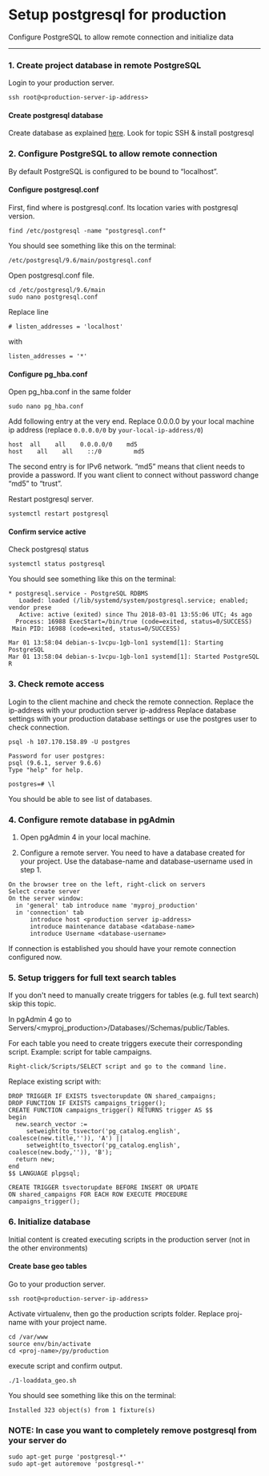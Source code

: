 # Setup postgresql for production

Configure PostgreSQL to allow remote connection and initialize data

----------

### 1. Create project database in remote PostgreSQL
Login to your production server.
```
ssh root@<production-server-ip-address>
``` 

#### Create postgresql database
Create database as explained [here](./digital_ocean_django_deployment.md). Look for topic SSH & install postgresql 

### 2. Configure PostgreSQL  to allow remote connection
By default PostgreSQL is configured to be bound to “localhost”.

#### Configure postgresql.conf
First, find where is postgresql.conf. Its location varies with postgresql version.
  ```
  find /etc/postgresql -name "postgresql.conf"
  ```
  You should see something like this on the terminal:
  ```
  /etc/postgresql/9.6/main/postgresql.conf
  ``` 
Open postgresql.conf file.
  ```
  cd /etc/postgresql/9.6/main
  sudo nano postgresql.conf
  ``` 
Replace line
  ```
  # listen_addresses = 'localhost'
  ``` 
with
  ```
  listen_addresses = '*'
  ``` 

#### Configure pg_hba.conf
Open pg_hba.conf in the same folder
  ```
  sudo nano pg_hba.conf
  ``` 
Add following entry at the very end.
Replace 0.0.0.0 by your local machine ip address (replace `0.0.0.0/0` by `your-local-ip-address/0`)
  ```
  host	all    all    0.0.0.0/0    md5
  host    all    all    ::/0         md5
  ``` 
The second entry is for IPv6 network.
“md5” means that client needs to provide a password. If you want client to connect without password change “md5” to “trust”.


Restart postgresql server.
  ```
  systemctl restart postgresql
  ``` 

#### Confirm service active
Check postgresql status
  ```
  systemctl status postgresql
  ```
  You should see something like this on the terminal:
  ```
  * postgresql.service - PostgreSQL RDBMS
     Loaded: loaded (/lib/systemd/system/postgresql.service; enabled; vendor prese
     Active: active (exited) since Thu 2018-03-01 13:55:06 UTC; 4s ago
    Process: 16988 ExecStart=/bin/true (code=exited, status=0/SUCCESS)
   Main PID: 16988 (code=exited, status=0/SUCCESS)

  Mar 01 13:58:04 debian-s-1vcpu-1gb-lon1 systemd[1]: Starting PostgreSQL 
  Mar 01 13:58:04 debian-s-1vcpu-1gb-lon1 systemd[1]: Started PostgreSQL R
  ``` 


### 3. Check remote access
Login to the client machine and check the remote connection.
Replace the ip-address with your production server ip-address
Replace database settings with your production database settings
or use the postgres user to check connection.
  ```
  psql -h 107.170.158.89 -U postgres

  Password for user postgres:
  psql (9.6.1, server 9.6.6)
  Type "help" for help.

  postgres=# \l
  ``` 
  You should be able to see list of databases.


### 4. Configure remote database in pgAdmin
1. Open pgAdmin 4 in your local machine.

2. Configure a remote server.
  You need to have a database created for your project.
  Use the database-name and database-username used in step 1.
  ```
  On the browser tree on the left, right-click on servers
  Select create server
  On the server window:
  	in 'general' tab introduce name 'myproj_production'
  	in 'connection' tab
  		introduce host <production server ip-address>
  		introduce maintenance database <database-name>
  		introduce Username <database-username>
  ``` 
  If connection is established you should have your remote connection configured now.


### 5. Setup triggers for full text search tables
If you don't need to manually create triggers for tables (e.g. full text search) skip this topic.

In pgAdmin 4 go to Servers/<myproj_production>/Databases/<database-name>/Schemas/public/Tables.

For each table you need to create triggers execute their corresponding script. Example: script for table campaigns.
  ```
  Right-click/Scripts/SELECT script and go to the command line. 
  ```
  Replace existing script with:
  ```
  DROP TRIGGER IF EXISTS tsvectorupdate ON shared_campaigns;
  DROP FUNCTION IF EXISTS campaigns_trigger();
  CREATE FUNCTION campaigns_trigger() RETURNS trigger AS $$
  begin
    new.search_vector :=
       setweight(to_tsvector('pg_catalog.english', coalesce(new.title,'')), 'A') ||
       setweight(to_tsvector('pg_catalog.english', coalesce(new.body,'')), 'B');
    return new;
  end
  $$ LANGUAGE plpgsql;

  CREATE TRIGGER tsvectorupdate BEFORE INSERT OR UPDATE
  ON shared_campaigns FOR EACH ROW EXECUTE PROCEDURE campaigns_trigger();
  ``` 


### 6. Initialize database
Initial content is created executing scripts in the production server (not in the other environments)

#### Create base geo tables
Go to your production server.
  ```
  ssh root@<production-server-ip-address>
  ``` 
Activate virtualenv, then go the production scripts folder.
Replace proj-name with your project name.
  ```
  cd /var/www
  source env/bin/activate
  cd <proj-name>/py/production
  ```
execute script and confirm output.
  ```
  ./1-loaddata_geo.sh
  ```
  You should see something like this on the terminal:
  ```
  Installed 323 object(s) from 1 fixture(s)
  ```


### NOTE: In case you want to completely remove postgresql from your server do
  ```
  sudo apt-get purge 'postgresql-*'
  sudo apt-get autoremove 'postgresql-*'
  ```

